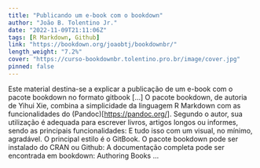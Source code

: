 ```yaml
---
title: "Publicando um e-book com o bookdown"
author: "João B. Tolentino Jr."
date: "2022-11-09T21:11:06Z"
tags: [R Markdown, Github]
link: "https://bookdown.org/joaobtj/bookdownbr/"
length_weight: "7.2%"
cover: "https://curso-bookdownbr.tolentino.pro.br/image/cover.jpg"
pinned: false
---
```


Este material destina-se a explicar a publicação de um e-book com o pacote bookdown no formato gitbook [...] O pacote bookdown, de autoria de Yihui Xie, combina a simplicidade da linguagem R Markdown com as funcionalidades do (Pandoc)[https://pandoc.org/]. Segundo o autor, sua utilização é adequada para escrever livros, artigos longos ou informes, sendo as principais funcionalidades: E tudo isso com um visual, no mínimo, agradável. O principal estilo é o GitBook. O pacote bookdown pode ser instalado do CRAN ou Github: A documentação completa pode ser encontrada em bookdown: Authoring Books ...

